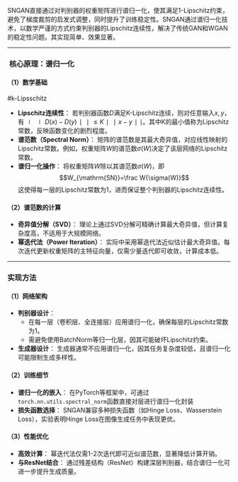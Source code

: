 SNGAN直接通过对判别器的权重矩阵进行谱归一化，使其满足1-Lipschitz约束，避免了梯度裁剪的启发式调整，同时提升了训练稳定性。SNGAN通过谱归一化技术，以数学严谨的方式约束判别器的Lipschitz连续性，解决了传统GAN和WGAN的稳定性问题。其实现简单、效果显著。

---
###  **核心原理：谱归一化**
#### （1）数学基础
#k-Lipsschitz 
- **Lipschitz连续性**： 若判别器函数$D$满足K-Lipschitz连续，则对任意输入$x,y$，有$∣∣D(x)−D(y)∣∣≤K∣∣x−y∣∣$。其中K的最小值称为Lipschitz常数，反映函数变化的剧烈程度。
- **谱范数（Spectral Norm）**： 矩阵的谱范数是其最大奇异值，对应线性映射的Lipschitz常数。例如，权重矩阵$W$的谱范数$σ(W)$决定了该层网络的Lipschitz常数。
- **谱归一化操作**： 将权重矩阵$W$除以其谱范数$σ(W)$，即$$W_{\mathrm{SN}}=\frac W{\sigma(W)}$$
这使得每一层的Lipschitz常数为1，进而保证整个判别器的Lipschitz连续性。

#### （2）谱范数的计算
- **奇异值分解（SVD）**： 理论上通过SVD分解可精确计算最大奇异值，但计算复杂度高，不适用于大规模网络。
- **幂迭代法（Power Iteration）**： 实际中采用幂迭代法近似估计最大奇异值。每次迭代更新权重矩阵的主特征向量，仅需少量迭代即可收敛，计算成本低。

---
### **实现方法**
#### （1）网络架构
- **判别器设计**：
    - 在每一层（卷积层、全连接层）应用谱归一化，确保每层的Lipschitz常数为1。
    - 需避免使用BatchNorm等归一化层，因其可能破坏Lipschitz约束。
- **生成器设计**： 生成器通常不应用谱归一化，因其任务复杂度较低，且谱归一化可能限制生成多样性。
#### （2）训练细节
- **谱归一化的嵌入**： 在PyTorch等框架中，可通过`torch.nn.utils.spectral_norm`函数直接对层进行谱归一化封装
- **损失函数选择**： SNGAN兼容多种损失函数（如Hinge Loss、Wasserstein Loss），实验表明Hinge Loss在图像生成任务中表现更优。
#### （3）性能优化
- **高效计算**： 幂迭代法仅需1-2次迭代即可近似谱范数，显著降低计算开销。
- **与ResNet结合**： 通过残差结构（ResNet）构建深层判别器，结合谱归一化可进一步提升生成质量。